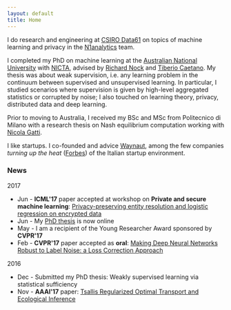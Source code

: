 ```yaml
---
layout: default
title: Home
---
```


I do research and engineering at [CSIRO Data61](http://www.data61.csiro.au) on
topics of machine learning and privacy in the [N1analytics](http://www.n1analytics.com) team.

I completed my PhD on machine learning at the
[Australian National University](https://www.anu.edu.au) with [NICTA](https://www.nicta.com.au), advised by
[Richard Nock](http://users.cecs.anu.edu.au/~rnock/) and
[Tiberio Caetano](http://www.tiberiocaetano.com). My thesis was about
weak supervision, i.e. any learning problem in the continuum between supervised and
unsupervised learning. In particular, I studied scenarios where supervision is given by high-level aggregated statistics or corrupted by noise; I also touched on learning theory, privacy, distributed data and deep learning.

Prior to moving to Australia, I received my BSc and MSc from Politecnico di Milano with
a research thesis on Nash equilibrium computation working with
[Nicola Gatti](http://home.deib.polimi.it/ngatti/Nicola_Gatti__Homepage.html).

I like startups. I co-founded and advice [Waynaut](http://www.waynaut.com), among the few companies
*turning up the heat* ([Forbes](http://lnkd.in/d3UGMsx)) of the Italian startup environment.

### News
2017

- Jun - **ICML'17** paper accepted at workshop on **Private and secure machine learning**: [Privacy-preserving entity resolution and logistic regression on encrypted data]()
- Jun - My [PhD thesis](https://openresearch-repository.anu.edu.au/handle/1885/117067) is now online
- May - I am a recipient of the Young Researcher Award sponsored by **CVPR'17**
- Feb - **CVPR'17** paper accepted as **oral**:
[Making Deep Neural Networks Robust to Label Noise: a Loss Correction Approach](http://arxiv.org/abs/1609.03683)

2016

- Dec - Submitted my PhD thesis: Weakly supervised learning via statistical sufficiency
- Nov - **AAAI'17** paper: [Tsallis Regularized Optimal Transport and Ecological Inference](https://arxiv.org/abs/1609.04495)
